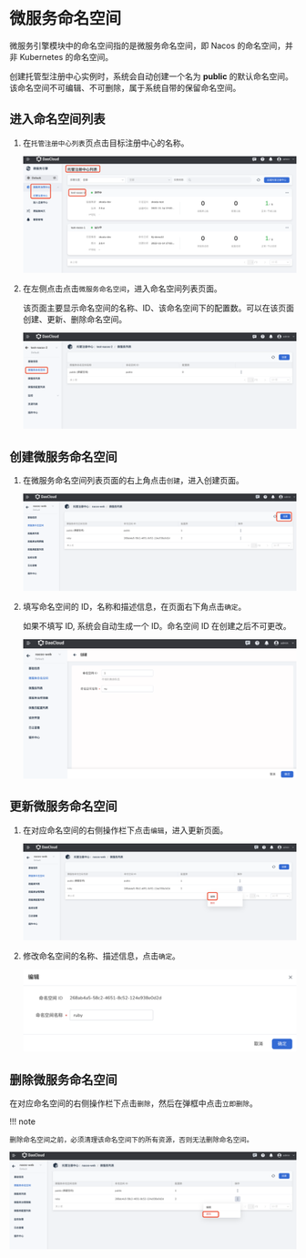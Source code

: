# 微服务命名空间

微服务引擎模块中的命名空间指的是微服务命名空间，即 Nacos 的命名空间，并非 Kubernetes 的命名空间。

创建托管型注册中心实例时，系统会自动创建一个名为 **public** 的默认命名空间。该命名空间不可编辑、不可删除，属于系统自带的保留命名空间。

## 进入命名空间列表

1. 在`托管注册中心列表`页点击目标注册中心的名称。

    ![命名空间](imgs/ns-1.png)

2. 在左侧点击点击`微服务命名空间`，进入命名空间列表页面。

    该页面主要显示命名空间的名称、ID、该命名空间下的配置数。可以在该页面创建、更新、删除命名空间。

    ![命名空间](imgs/ns-2.png)

## 创建微服务命名空间

1. 在微服务命名空间列表页面的右上角点击`创建`，进入创建页面。
  
    ![创建命名空间](imgs/create-ns-1.png)

2. 填写命名空间的 ID，名称和描述信息，在页面右下角点击`确定`。

    如果不填写 ID, 系统会自动生成一个 ID。命名空间 ID 在创建之后不可更改。

    ![创建命名空间](imgs/create-ns-2.png)

## 更新微服务命名空间

1. 在对应命名空间的右侧操作栏下点击`编辑`，进入更新页面。

    ![更新命名空间](imgs/update-ns-1.png)

2. 修改命名空间的名称、描述信息，点击`确定`。
  
    ![更新命名空间](imgs/update-ns-2.png)

## 删除微服务命名空间

在对应命名空间的右侧操作栏下点击`删除`，然后在弹框中点击`立即删除`。

!!! note
  
    删除命名空间之前，必须清理该命名空间下的所有资源，否则无法删除命名空间。

![删除命名空间](imgs/delete-ns-1.png)